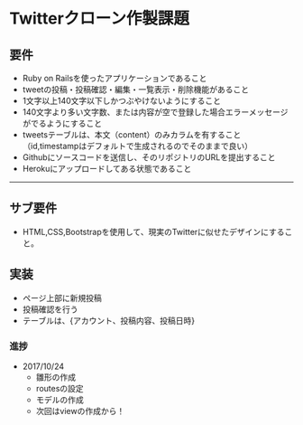 # Twitterクローン作製課題
## 要件
- Ruby on Railsを使ったアプリケーションであること
- tweetの投稿・投稿確認・編集・一覧表示・削除機能があること
- 1文字以上140文字以下しかつぶやけないようにすること
- 140文字より多い文字数、または内容が空で登録した場合エラーメッセージがでるようにすること
- tweetsテーブルは、本文（content）のみカラムを有すること（id,timestampはデフォルトで生成されるのでそのままで良い）
- Githubにソースコードを送信し、そのリポジトリのURLを提出すること
- Herokuにアップロードしてある状態であること
***

## サブ要件
- HTML,CSS,Bootstrapを使用して、現実のTwitterに似せたデザインにすること。  

## 実装
- ページ上部に新規投稿
- 投稿確認を行う
- テーブルは、{アカウント、投稿内容、投稿日時}


### 進捗
- 2017/10/24
  - 雛形の作成
  - routesの設定
  - モデルの作成
  - 次回はviewの作成から！